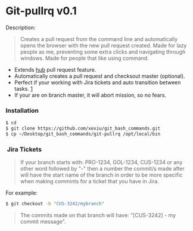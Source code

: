# Git-pullrq v0.1

Description:
> Creates a pull request from the command line and automatically opens the browser with the new pull request created.
> Made for lazy people as me, preventing some extra clicks and navigating through windows.
> Made for people that like using command.

- Extends [hub](https://hub.github.com/) pull request feature.
- Automatically creates a pull request and checksout master (optional).
- Perfect if your working with Jira tickets and auto transition between tasks. [1](#jira)
- If your are on branch master, it will abort mission, so no fears.


### Installation

```sh
$ cd
$ git clone https://github.com/xexiu/git_bash_commands.git
$ cp ~/Desktop/git_bash_commands/git-pullrq /opt/local/bin
```

### <a name="jira"></a> Jira Tickets
> If your branch starts with: PRO-1234, GOL-1234, CUS-1234 or any other word followed by "-" then a number
> the commit/s made after will have the start name of the branch in
> order to be more specific when making commints for a ticket that you have in Jira.

For example:

```sh
$ git checkout -b "CUS-3242/mybranch"
```

> The commits made on that branch will have: "[CUS-3242] - my commit message".
